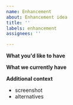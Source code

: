 ```yaml
---
name: Enhancement
about: Enhancement idea
title: ''
labels: enhancement
assignees: ''

---
```


**What you'd like to have**
 
**What we currently have**

**Additional context**
 - screenshot
 - alternatives
